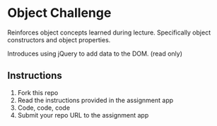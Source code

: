# Object Challenge

Reinforces object concepts learned during lecture. Specifically object constructors and object properties.

Introduces using jQuery to add data to the DOM. (read only)

## Instructions

1. Fork this repo
2. Read the instructions provided in the assignment app
3. Code, code, code
4. Submit your repo URL to the assignment app
